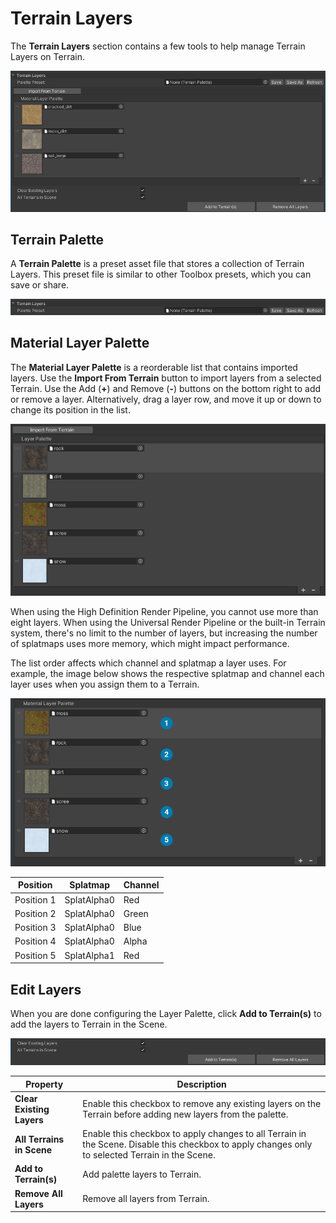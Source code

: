 # Terrain Layers

The **Terrain Layers** section contains a few tools to help manage Terrain Layers on Terrain.

![](images/4-32-toolbox-terrain-layers-01.png)

## Terrain Palette

A **Terrain Palette** is a preset asset file that stores a collection of Terrain Layers. This preset file is similar to other Toolbox presets, which you can save or share.

![](images/4-32-toolbox-terrain-layers-02.png)

## Material Layer Palette

The **Material Layer Palette** is a reorderable list that contains imported layers. Use the **Import From Terrain** button to import layers from a selected Terrain. Use the Add (**+**) and Remove (**-**) buttons on the bottom right to add or remove a layer. Alternatively, drag a layer row, and move it up or down to change its position in the list.

![](images/4-32-toolbox-terrain-layers-03.png)

When using the High Definition Render Pipeline, you cannot use more than eight layers. When using the Universal Render Pipeline or the built-in Terrain system, there's no limit to the number of layers, but increasing the number of splatmaps uses more memory, which might impact performance.

The list order affects which channel and splatmap a layer uses. For example, the image below shows the respective splatmap and channel each layer uses when you assign them to a Terrain.

![](images/4-32-toolbox-terrain-layers-04.png)

| Position   | Splatmap    | Channel |
| ---------- | ----------- | ------- |
| Position 1 | SplatAlpha0 | Red     |
| Position 2 | SplatAlpha0 | Green   |
| Position 3 | SplatAlpha0 | Blue    |
| Position 4 | SplatAlpha0 | Alpha   |
| Position 5 | SplatAlpha1 | Red     |

## Edit Layers

When you are done configuring the Layer Palette, click **Add to Terrain(s)** to add the layers to Terrain in the Scene.

![](images/4-32-toolbox-terrain-layers-05.png)

| **Property**              | **Description**                                              |
| ------------------------- | ------------------------------------------------------------ |
| **Clear Existing Layers** | Enable this checkbox to remove any existing layers on the Terrain before adding new layers from the palette. |
| **All Terrains in Scene** | Enable this checkbox to apply changes to all Terrain in the Scene. Disable this checkbox to apply changes only to selected Terrain in the Scene. |
| **Add to Terrain(s)**     | Add palette layers to Terrain.                               |
| **Remove All Layers**     | Remove all layers from Terrain.                              |
